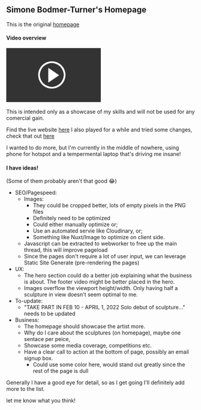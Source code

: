 ## Simone Bodmer-Turner's Homepage
This is the original [homepage](https://simonebodmerturner.com/)

#### Video overview
[<img src="https://github.com/Drew-Macgibbon/simone-bodmer-homepage/blob/development/public/video-thumbnail.png" width="50%">](https://vimeo.com/780827413)

This is intended only as a showcase of my skills and will not be used for any comercial gain.

Find the live website [here](https://simone-bodmer-turner.onrender.com/)
I also played for a while and tried some changes, check that out [here](https://simone-bodmer-dev.onrender.com/)

I wanted to do more, but I'm currently in the middle of nowhere, using phone for hotspot and a tempermental laptop that's driving me insane!

#### I have ideas!
(Some of them probably aren't that good 😂)

- SEO/Pagespeed:
  - Images:
    - They could be cropped better, lots of empty pixels in the PNG files
    - Definitely need to be optimized
    - Could either manually optimize or;
    - Use an automated servie like Cloudinary, or;
    - Something like Nuxt/Image to optimize on client side.
  - Javascript can be extracted to webworker to free up the main thread, this will improve pageload
  - Since the pages don't require a lot of user input, we can leverage Static Site Generate (pre-rendering the pages)
- UX:
  - The hero section could do a better job explaining what the business is about. The footer video might be better placed in the hero.
  - Images overflow the viewport height/width. Only having half a sculpture in view doesn't seem optimal to me.
- To-update:
  - "TAKE PART IN FEB 10 - APRIL 1, 2022 Solo debut of sculpture..." needs to be updated
- Business:
  - The homepage should showcase the artist more.
  - Why do I care about the sculptures (on homepage), maybe one sentace per peice,
  - Showcase some media coverage, competitions etc.
  - Have a clear call to action at the bottom of page, possibly an email signup box.
    - Could use some color here, would stand out greatly since the rest of the page is dull

Generally I have a good eye for detail, so as I get going I'll definitely add more to the list.

let me know what you think!
